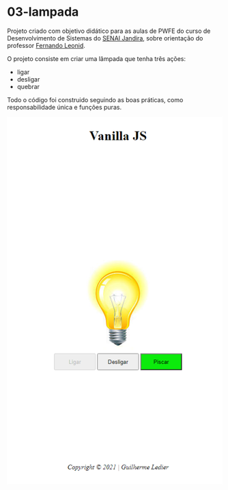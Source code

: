 # 03-lampada

Projeto criado com objetivo didático para as aulas de PWFE do curso de Desenvolvimento de Sistemas do [SENAI Jandira](https://jandira.sp.senai.br/), sobre orientação do professor [Fernando Leonid](https://github.com/fernandoleonid).

O projeto consiste em criar uma lâmpada que tenha três ações:

* ligar
* desligar
* quebrar

Todo o código foi construido seguindo as boas práticas, como responsabilidade única e funções puras.

![](img/captura.png)

